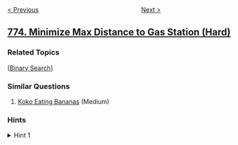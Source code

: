 <!--|This file generated by command(leetcode description); DO NOT EDIT.    |-->
<!--+----------------------------------------------------------------------+-->
<!--|@author    openset <openset.wang@gmail.com>                           |-->
<!--|@link      https://github.com/openset                                 |-->
<!--|@home      https://github.com/openset/leetcode                        |-->
<!--+----------------------------------------------------------------------+-->

[< Previous](https://github.com/openset/leetcode/tree/master/problems/sliding-puzzle "Sliding Puzzle")
　　　　　　　　　　　　　　　　
[Next >](https://github.com/openset/leetcode/tree/master/problems/global-and-local-inversions "Global and Local Inversions")

## [774. Minimize Max Distance to Gas Station (Hard)](https://leetcode.com/problems/minimize-max-distance-to-gas-station "最小化去加油站的最大距离")



### Related Topics
  [[Binary Search](https://github.com/openset/leetcode/tree/master/tag/binary-search/README.md)]

### Similar Questions
  1. [Koko Eating Bananas](https://github.com/openset/leetcode/tree/master/problems/koko-eating-bananas) (Medium)

### Hints
<details>
<summary>Hint 1</summary>
Use a binary search.  We'll binary search the monotone function "possible(D) = can we use K or less gas stations to ensure each adjacent distance between gas stations is at most D?"
</details>
